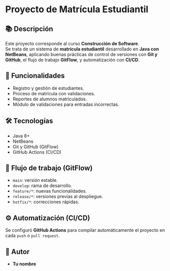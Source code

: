 # Proyecto de Matrícula Estudiantil

## 📚 Descripción
Este proyecto corresponde al curso **Construcción de Software**.  
Se trata de un sistema de **matrícula estudiantil** desarrollado en **Java con NetBeans**, aplicando buenas prácticas de control de versiones con **Git y GitHub**, el flujo de trabajo **GitFlow**, y automatización con **CI/CD**.

## 🚀 Funcionalidades
- Registro y gestión de estudiantes.
- Proceso de matrícula con validaciones.
- Reportes de alumnos matriculados.
- Módulo de validaciones para entradas incorrectas.

## 🛠️ Tecnologías
- Java 8+
- NetBeans
- Git y GitHub (GitFlow)
- GitHub Actions (CI/CD)

## 🔀 Flujo de trabajo (GitFlow)
- `main`: versión estable.
- `develop`: rama de desarrollo.
- `feature/*`: nuevas funcionalidades.
- `release/*`: versiones previas al despliegue.
- `hotfix/*`: correcciones rápidas.

## ⚙️ Automatización (CI/CD)
Se configuró **GitHub Actions** para compilar automáticamente el proyecto en cada `push` o `pull request`.

## 📄 Autor
- **Tu nombre**
